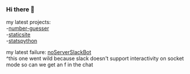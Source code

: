 ### Hi there 👋
my latest projects:  
-[number-guesser](https://github.com/zazu7765/number-guesser)  
-[staticsite](https://github.com/zazu7765/staticsite)  
-[statspython](https://github.com/zazu7765/statspython)  

my latest failure:
[noServerSlackBot](https://github.com/zazu7765/noServerSlackBot)  
^this one went wild because slack doesn't support interactivity on socket mode so can we get an f in the chat
<!--
**zazu7765/zazu7765** is a ✨ _special_ ✨ repository because its `README.md` (this file) appears on your GitHub profile.

Here are some ideas to get you started:

- 🔭 I’m currently working on ...
- 🌱 I’m currently learning ...
- 👯 I’m looking to collaborate on ...
- 🤔 I’m looking for help with ...
- 💬 Ask me about ...
- 📫 How to reach me: ...
- 😄 Pronouns: ...
- ⚡ Fun fact: ...
-->
